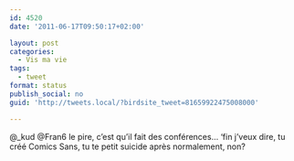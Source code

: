 ```yaml
---
id: 4520
date: '2011-06-17T09:50:17+02:00'

layout: post
categories:
  - Vis ma vie
tags:
  - tweet
format: status
publish_social: no
guid: 'http://tweets.local/?birdsite_tweet=81659922475008000'

---
```


@\_kud @Fran6 le pire, c’est qu’il fait des conférences… ‘fin j’veux dire, tu créé Comics Sans, tu te petit suicide après normalement, non?